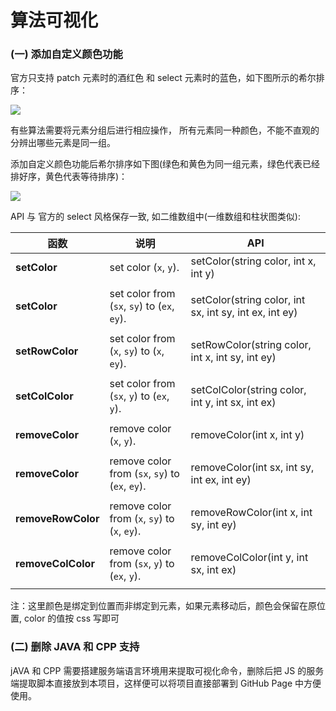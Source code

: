 # 算法可视化

### (一) 添加自定义颜色功能

官方只支持 patch 元素时的酒红色 和 select 元素时的蓝色，如下图所示的希尔排序：

![](http://47.107.243.187:9530/algorithm-visualizer/branding/shellSort1.gif)

有些算法需要将元素分组后进行相应操作， 所有元素同一种颜色，不能不直观的分辨出哪些元素是同一组。

添加自定义颜色功能后希尔排序如下图(绿色和黄色为同一组元素，绿色代表已经排好序，黄色代表等待排序)：

![](http://47.107.243.187:9530/algorithm-visualizer/branding/shellSort2.gif)

API 与 官方的 select 风格保存一致, 如二维数组中(一维数组和柱状图类似):

| 函数               | 说明                                            | API                                                    |
| ------------------ | ----------------------------------------------- | ------------------------------------------------------ |
| **setColor**       | set color (`x`, `y`).                           | setColor(string color, int x, int y)                   |
|                    |                                                 |                                                        |
| **setColor**       | set color from (`sx`, `sy`) to (`ex`, `ey`).    | setColor(string color, int sx, int sy, int ex, int ey) |
|                    |                                                 |                                                        |
| **setRowColor**    | set color from (`x`, `sy`) to (`x`, `ey`).      | setRowColor(string color, int x, int sy, int ey)       |
|                    |                                                 |                                                        |
| **setColColor**    | set color from (`sx`, `y`) to (`ex`, `y`).      | setColColor(string color, int y, int sx, int ex)       |
|                    |                                                 |                                                        |
| **removeColor**    | remove color (`x`, `y`).                        | removeColor(int x, int y)                              |
|                    |                                                 |                                                        |
| **removeColor**    | remove color from (`sx`, `sy`) to (`ex`, `ey`). | removeColor(int sx, int sy, int ex, int ey)            |
|                    |                                                 |                                                        |
| **removeRowColor** | remove color from (`x`, `sy`) to (`x`, `ey`).   | removeRowColor(int x, int sy, int ey)                  |
|                    |                                                 |                                                        |
| **removeColColor** | remove color from (`sx`, `y`) to (`ex`, `y`).   | removeColColor(int y, int sx, int ex)                  |
|                    |                                                 |                                                        |

注：这里颜色是绑定到位置而非绑定到元素，如果元素移动后，颜色会保留在原位置, color 的值按 css 写即可 

### (二) 删除 JAVA 和 CPP 支持

jAVA 和 CPP 需要搭建服务端语言环境用来提取可视化命令，删除后把 JS 的服务端提取脚本直接放到本项目，这样便可以将项目直接部署到 GitHub Page 中方便使用。

